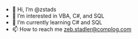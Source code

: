 - 👋 Hi, I’m @zstads
- 👀 I’m interested in VBA, C#, and SQL
- 🌱 I’m currently learning C# and SQL
- 📫 How to reach me zeb.stadler@complog.com

<!---
zstads/zstads is a ✨ special ✨ repository because its `README.md` (this file) appears on your GitHub profile.
You can click the Preview link to take a look at your changes.
--->
